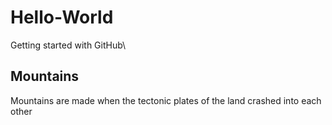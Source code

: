 # Hello-World
Getting started with GitHub\

## Mountains
Mountains are made when the tectonic plates of the land crashed into each other

